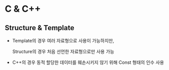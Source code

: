 # C & C++

## Structure & Template

- Template의 경우 여러 자료형으로 사용이 가능하지만,

  Structure의 경우 처음 선언한 자료형으로만 사용 가능
  
- C++의 경우 동적 할당한 데이터를 훼손시키지 않기 위해 Const 형태의 인수 사용